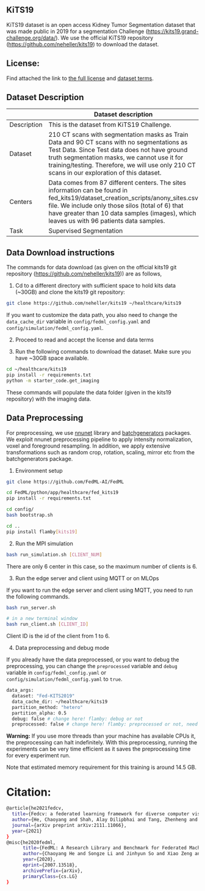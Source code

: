 ## KiTS19

KiTS19 dataset is an open access Kidney Tumor Segmentation dataset that was made public in 2019 for a segmentation Challenge (https://kits19.grand-challenge.org/data/).
We use the official KiTS19 repository (https://github.com/neheller/kits19) to download the dataset.

## License:

Find attached the link to [the full license](https://data.donders.ru.nl/doc/dua/CC-BY-NC-SA-4.0.html?0) and [dataset terms](https://kits19.grand-challenge.org/data/).

## Dataset Description

|             | Dataset description                                                                                                                                                                                                                                                                       |
| ----------- | ----------------------------------------------------------------------------------------------------------------------------------------------------------------------------------------------------------------------------------------------------------------------------------------- |
| Description | This is the dataset from KiTS19 Challenge.                                                                                                                                                                                                                                                |
| Dataset     | 210 CT scans with segmentation masks as Train Data and 90 CT scans with no segmentations as Test Data. Since Test data does not have ground truth segmentation masks, we cannot use it for training/testing. Therefore, we will use only 210 CT scans in our exploration of this dataset. |
| Centers     | Data comes from 87 different centers. The sites information can be found in fed_kits19/dataset_creation_scripts/anony_sites.csv file. We include only those silos (total of 6) that have greater than 10 data samples (images), which leaves us with 96 patients data samples.            |
| Task        | Supervised Segmentation                                                                                                                                                                                                                                                                   |

## Data Download instructions

The commands for data download
(as given on the official kits19 git repository (https://github.com/neheller/kits19)) are as follows,

1. Cd to a different directory with sufficient space to hold kits data (~30GB) and clone the kits19 git repository:

```bash
git clone https://github.com/neheller/kits19 ~/healthcare/kits19
```

If you want to customize the data path, you also need to change the `data_cache_dir` variable in `config/fedml_config.yaml` and `config/simulation/fedml_config.yaml`.

2. Proceed to read and accept the license and data terms

3. Run the following commands to download the dataset. Make sure you have ~30GB space available.

```bash
cd ~/healthcare/kits19
pip install -r requirements.txt
python -m starter_code.get_imaging
```

These commands will populate the data folder (given in the kits19 repository) with the imaging data.

## Data Preprocessing

For preprocessing, we use [nnunet](https://github.com/MIC-DKFZ/nnUNet) library and [batchgenerators](https://github.com/MIC-DKFZ/batchgenerators) packages. We exploit nnunet preprocessing pipeline
to apply intensity normalization, voxel and foreground resampling. In addition, we apply extensive transformations such as random crop, rotation, scaling, mirror etc from the batchgenerators package.

1. Environment setup

```bash
git clone https://github.com/FedML-AI/FedML

cd FedML/python/app/healthcare/fed_kits19
pip install -r requirements.txt

cd config/
bash bootstrap.sh

cd ..
pip install flamby[kits19]
```

2. Run the MPI simulation

```bash
bash run_simulation.sh [CLIENT_NUM]
```

There are only 6 center in this case, so the maximum number of clients is 6.

3. Run the edge server and client using MQTT or on MLOps

If you want to run the edge server and client using MQTT, you need to run the following commands.

```bash
bash run_server.sh

# in a new terminal window
bash run_client.sh [CLIENT_ID]
```

Client ID is the id of the client from 1 to 6.

4. Data preprocessing and debug mode

If you already have the data preprocessed, or you want to debug the preprocessing, you can change the `preprocessed` variable and `debug` variable in `config/fedml_config.yaml` or `config/simulation/fedml_config.yaml` to `true`.

```bash
data_args:
  dataset: "Fed-KITS2019"
  data_cache_dir: ~/healthcare/kits19
  partition_method: "hetero"
  partition_alpha: 0.5
  debug: false # change here! flamby: debug or not
  preprocessed: false # change here! flamby: preprocessed or not, need to preprocess in first

```

**Warning:** If you use more threads than your machine has available CPUs it, the preprocessing can halt indefinitely.
With this preprocessing, running the experiments can be very time efficient as it saves the preprocessing time for every experiment run.

Note that estimated memory requirement for this training is around 14.5 GB.

# Citation:

```bash
@article{he2021fedcv,
  title={Fedcv: a federated learning framework for diverse computer vision tasks},
  author={He, Chaoyang and Shah, Alay Dilipbhai and Tang, Zhenheng and Sivashunmugam, Di Fan1Adarshan Naiynar and Bhogaraju, Keerti and Shimpi, Mita and Shen, Li and Chu, Xiaowen and Soltanolkotabi, Mahdi and Avestimehr, Salman},
  journal={arXiv preprint arXiv:2111.11066},
  year={2021}
}
@misc{he2020fedml,
      title={FedML: A Research Library and Benchmark for Federated Machine Learning},
      author={Chaoyang He and Songze Li and Jinhyun So and Xiao Zeng and Mi Zhang and Hongyi Wang and Xiaoyang Wang and Praneeth Vepakomma and Abhishek Singh and Hang Qiu and Xinghua Zhu and Jianzong Wang and Li Shen and Peilin Zhao and Yan Kang and Yang Liu and Ramesh Raskar and Qiang Yang and Murali Annavaram and Salman Avestimehr},
      year={2020},
      eprint={2007.13518},
      archivePrefix={arXiv},
      primaryClass={cs.LG}
}
```
